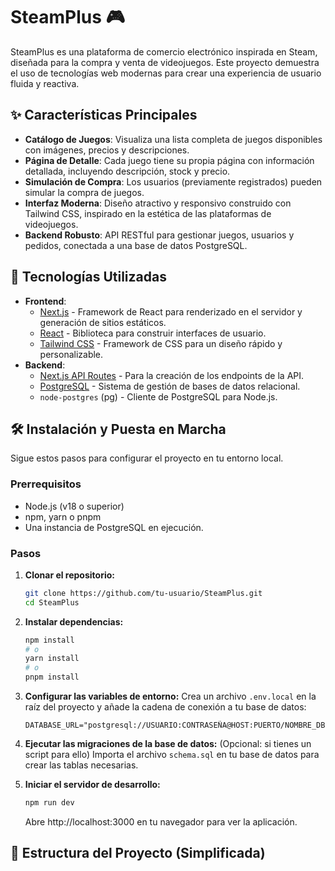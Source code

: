 # SteamPlus 🎮

SteamPlus es una plataforma de comercio electrónico inspirada en Steam, diseñada para la compra y venta de videojuegos. Este proyecto demuestra el uso de tecnologías web modernas para crear una experiencia de usuario fluida y reactiva.

## ✨ Características Principales

-   **Catálogo de Juegos**: Visualiza una lista completa de juegos disponibles con imágenes, precios y descripciones.
-   **Página de Detalle**: Cada juego tiene su propia página con información detallada, incluyendo descripción, stock y precio.
-   **Simulación de Compra**: Los usuarios (previamente registrados) pueden simular la compra de juegos.
-   **Interfaz Moderna**: Diseño atractivo y responsivo construido con Tailwind CSS, inspirado en la estética de las plataformas de videojuegos.
-   **Backend Robusto**: API RESTful para gestionar juegos, usuarios y pedidos, conectada a una base de datos PostgreSQL.

## 🚀 Tecnologías Utilizadas

-   **Frontend**:
    -   [Next.js](https://nextjs.org/) - Framework de React para renderizado en el servidor y generación de sitios estáticos.
    -   [React](https://reactjs.org/) - Biblioteca para construir interfaces de usuario.
    -   [Tailwind CSS](https://tailwindcss.com/) - Framework de CSS para un diseño rápido y personalizable.
-   **Backend**:
    -   [Next.js API Routes](https://nextjs.org/docs/api-routes/introduction) - Para la creación de los endpoints de la API.
    -   [PostgreSQL](https://www.postgresql.org/) - Sistema de gestión de bases de datos relacional.
    -   `node-postgres` (pg) - Cliente de PostgreSQL para Node.js.

## 🛠️ Instalación y Puesta en Marcha

Sigue estos pasos para configurar el proyecto en tu entorno local.

### Prerrequisitos

-   Node.js (v18 o superior)
-   npm, yarn o pnpm
-   Una instancia de PostgreSQL en ejecución.

### Pasos

1.  **Clonar el repositorio:**
    ```bash
    git clone https://github.com/tu-usuario/SteamPlus.git
    cd SteamPlus
    ```

2.  **Instalar dependencias:**
    ```bash
    npm install
    # o
    yarn install
    # o
    pnpm install
    ```

3.  **Configurar las variables de entorno:**
    Crea un archivo `.env.local` en la raíz del proyecto y añade la cadena de conexión a tu base de datos:
    ```env
    DATABASE_URL="postgresql://USUARIO:CONTRASEÑA@HOST:PUERTO/NOMBRE_DB"
    ```

4.  **Ejecutar las migraciones de la base de datos:**
    (Opcional: si tienes un script para ello) Importa el archivo `schema.sql` en tu base de datos para crear las tablas necesarias.

5.  **Iniciar el servidor de desarrollo:**
    ```bash
    npm run dev
    ```

    Abre http://localhost:3000 en tu navegador para ver la aplicación.

## 📁 Estructura del Proyecto (Simplificada)


